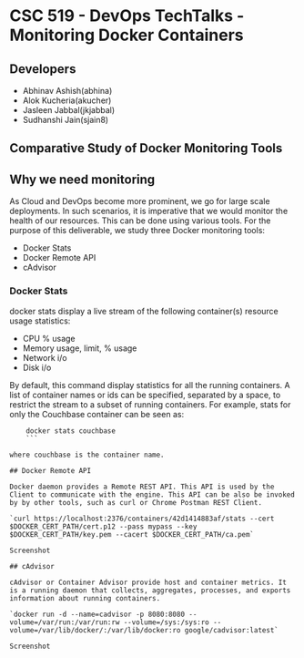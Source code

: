 # CSC 519 - DevOps TechTalks - Monitoring Docker Containers

## Developers

- Abhinav Ashish(abhina)
- Alok Kucheria(akucher)
- Jasleen Jabbal(jkjabbal)
- Sudhanshi Jain(sjain8)

## Comparative Study of Docker Monitoring Tools

## Why we need monitoring

As Cloud and DevOps become more prominent, we go for large scale deployments. In such scenarios, it is imperative that we would monitor the health of our resources. This can be done using various tools. For the purpose of this deliverable, we study three Docker monitoring tools:

- Docker Stats
- Docker Remote API
- cAdvisor

### Docker Stats

docker stats display a live stream of the following container(s) resource usage statistics:

- CPU % usage
- Memory usage, limit, % usage
- Network i/o
- Disk i/o

By default, this command display statistics for all the running containers. A list of container names or ids can be specified, separated by a space, to restrict the stream to a subset of running containers. For example, stats for only the
Couchbase container can be seen as:

```
	docker stats couchbase
	```

where couchbase is the container name.

## Docker Remote API

Docker daemon provides a Remote REST API. This API is used by the Client to communicate with the engine. This API can be also be invoked by by other tools, such as curl or Chrome Postman REST Client.

`curl https://localhost:2376/containers/42d1414883af/stats --cert $DOCKER_CERT_PATH/cert.p12 --pass mypass --key $DOCKER_CERT_PATH/key.pem --cacert $DOCKER_CERT_PATH/ca.pem`

Screenshot

## cAdvisor

cAdvisor or Container Advisor provide host and container metrics. It is a running daemon that collects, aggregates, processes, and exports information about running containers.

`docker run -d --name=cadvisor -p 8080:8080 --volume=/var/run:/var/run:rw --volume=/sys:/sys:ro --volume=/var/lib/docker/:/var/lib/docker:ro google/cadvisor:latest`

Screenshot
